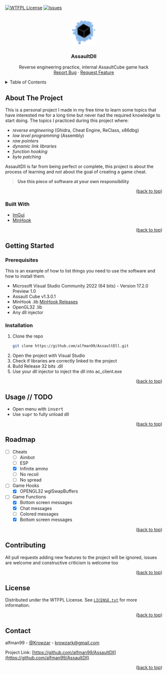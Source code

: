 <div id="top"></div>

[![WTFPL License][license-shield]][license-url]
[![Issues][issues-shield]][issues-url]


<!-- PROJECT LOGO -->
<br />
<div align="center">
  <a href="https://github.com/alfman99/AssaultDll">
    <img src="images/logo.png" alt="Logo" width="80" height="80">
  </a>

<h3 align="center">AssaultDll</h3>

  <p align="center">
    Reverse engineering practice, internal AssaultCube game hack
    <br />
    <!-- <a href="https://github.com/alfman99/AssaultDll">View Demo</a>
    · -->
    <a href="https://github.com/alfman99/AssaultDll/issues">Report Bug</a>
    ·
    <a href="https://github.com/alfman99/AssaultDll/issues">Request Feature</a>
  </p>
</div>



<!-- TABLE OF CONTENTS -->
<details>
  <summary>Table of Contents</summary>
  <ol>
    <li>
      <a href="#about-the-project">About The Project</a>
      <ul>
        <li><a href="#built-with">Built With</a></li>
      </ul>
    </li>
    <li>
      <a href="#getting-started">Getting Started</a>
      <ul>
        <li><a href="#prerequisites">Prerequisites</a></li>
        <li><a href="#installation">Installation</a></li>
      </ul>
    </li>
    <li><a href="#usage">Usage</a></li>
    <li><a href="#roadmap">Roadmap</a></li>
    <li><a href="#contributing">Contributing</a></li>
    <li><a href="#license">License</a></li>
    <li><a href="#contact">Contact</a></li>
    <li><a href="#acknowledgments">Acknowledgments</a></li>
  </ol>
</details>



<!-- ABOUT THE PROJECT -->
## About The Project

This is a personal project I made in my free time to learn some topics that have interested me for a long time but never had the required knowledge to start doing. The topics I practiced during this project where:
- *reverse engineering* (Ghidra, Cheat Engine, ReClass, x86dbg)
- *low level programming* (Assembly)
- *raw pointers*
- *dynamic link libraries*
- *function hooking*
- *byte patching*

AssaultDll is far from being perfect or complete, this project is about the process of learning and not about the goal of creating a game cheat. 

> **Use this piece of software at your own responsibility**

<p align="right">(<a href="#top">back to top</a>)</p>



### Built With

* [ImGui](https://github.com/ocornut/imgui)
* [MinHook](https://github.com/TsudaKageyu/minhook)

<p align="right">(<a href="#top">back to top</a>)</p>



<!-- GETTING STARTED -->
## Getting Started
### Prerequisites

This is an example of how to list things you need to use the software and how to install them.
* Microsoft Visual Studio Community 2022 (64 bits) - Version 17.2.0 Preview 1.0
* Assault Cube v1.3.0.1
* MinHook .lib [MinHook Releases](https://github.com/TsudaKageyu/minhook/releases)
* OpenGL32 .lib
* Any dll injector

### Installation

1. Clone the repo
   ```sh
   git clone https://github.com/alfman99/AssaultDll.git
   ```
2. Open the project with Visual Studio
3. Check if libraries are correctly linked to the project
4. Build Release 32 bits .dll
5. Use your dll injector to inject the dll into ac_client.exe

<p align="right">(<a href="#top">back to top</a>)</p>



<!-- USAGE EXAMPLES -->
## Usage **// TODO**

- Open menu with <kbd>insert</kbd>
- Use <kbd>supr</kbd> to fully unload dll

<p align="right">(<a href="#top">back to top</a>)</p>



<!-- ROADMAP -->
## Roadmap

- [ ] Cheats
  - [ ] Aimbot
  - [ ] ESP
  - [x] Infinite ammo
  - [ ] No recoil
  - [ ] No spread

- [ ] Game Hooks
  - [x] OPENGL32 wglSwapBuffers

- [ ] Game Functions
  - [x] Bottom screen messages
  - [x] Chat messages
  - [ ] Colored messages
  - [x] Bottom screen messages

<p align="right">(<a href="#top">back to top</a>)</p>



<!-- CONTRIBUTING -->
## Contributing

All pull requests adding new features to the project will be ignored, issues are welcome and constructive criticism is welcome too

<p align="right">(<a href="#top">back to top</a>)</p>



<!-- LICENSE -->
## License

Distributed under the WTFPL License. See [`LICENSE.txt`](https://github.com/alfman99/AssaultDll/blob/master/LICENSE.txt) for more information.

<p align="right">(<a href="#top">back to top</a>)</p>



<!-- CONTACT -->
## Contact

alfman99 - [@Krowzar](https://twitter.com/Krowzar_) - krowzark@gmail.com

Project Link: [https://github.com/alfman99/AssaultDll](https://github.com/alfman99/AssaultDll)

<p align="right">(<a href="#top">back to top</a>)</p>



<!-- MARKDOWN LINKS & IMAGES -->
<!-- https://www.markdownguide.org/basic-syntax/#reference-style-links -->
[issues-shield]: https://img.shields.io/github/issues/alfman99/AssaultDll.svg
[issues-url]: https://github.com/alfman99/AssaultDll/issues
[license-shield]: https://img.shields.io/github/license/alfman99/AssaultDll.svg
[license-url]: https://github.com/alfman99/AssaultDll/blob/master/LICENSE.txt
[product-screenshot]: images/screenshot.png
